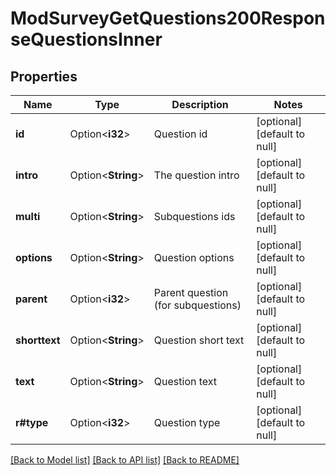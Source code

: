# ModSurveyGetQuestions200ResponseQuestionsInner

## Properties

Name | Type | Description | Notes
------------ | ------------- | ------------- | -------------
**id** | Option<**i32**> | Question id | [optional][default to null]
**intro** | Option<**String**> | The question intro | [optional][default to null]
**multi** | Option<**String**> | Subquestions ids | [optional][default to null]
**options** | Option<**String**> | Question options | [optional][default to null]
**parent** | Option<**i32**> | Parent question (for subquestions) | [optional][default to null]
**shorttext** | Option<**String**> | Question short text | [optional][default to null]
**text** | Option<**String**> | Question text | [optional][default to null]
**r#type** | Option<**i32**> | Question type | [optional][default to null]

[[Back to Model list]](../README.md#documentation-for-models) [[Back to API list]](../README.md#documentation-for-api-endpoints) [[Back to README]](../README.md)



